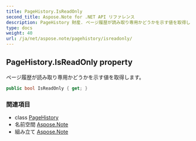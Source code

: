 ```yaml
---
title: PageHistory.IsReadOnly
second_title: Aspose.Note for .NET API リファレンス
description: PageHistory 財産. ページ履歴が読み取り専用かどうかを示す値を取得します
type: docs
weight: 40
url: /ja/net/aspose.note/pagehistory/isreadonly/
---
```

## PageHistory.IsReadOnly property

ページ履歴が読み取り専用かどうかを示す値を取得します。

```csharp
public bool IsReadOnly { get; }
```

### 関連項目

* class [PageHistory](../)
* 名前空間 [Aspose.Note](../../pagehistory/)
* 組み立て [Aspose.Note](../../../)


